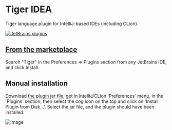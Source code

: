 # Tiger IDEA

Tiger language plugin for IntelliJ-based IDEs (including CLion).

[![JetBrains plugins](https://img.shields.io/jetbrains/plugin/v/18707-tiger-idea.svg)](https://plugins.jetbrains.com/plugin/18707-tiger-idea)

## [From the marketplace](https://plugins.jetbrains.com/plugin/18707-tiger-idea)

Search "Tiger" in the Preferences => Plugins section from any JetBrains IDE, and click Install.

## Manual installation

Download [the plugin jar file](https://github.com/Litarvan/tiger-idea/releases/download/v1.0.7/tiger-idea-1.0.7.jar),
get in IntelliJ/CLion 'Preferences' menu, in the 'Plugins' section, then select the cog icon on the top and click on
'Install Plugin from Disk...'. Select the jar file, and the plugin should have been installed.

![image](https://user-images.githubusercontent.com/8712146/156230873-04e90fb6-e29d-4075-bb7c-36c1507154d8.png)
